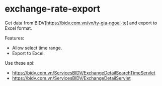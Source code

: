 # exchange-rate-export
Get data from BIDV[https://bidv.com.vn/vn/ty-gia-ngoai-te] and export to Excel format.

Features:
- Allow select time range.
- Export to Excel.

Use these api:
- https://bidv.com.vn/ServicesBIDV/ExchangeDetailSearchTimeServlet
- https://bidv.com.vn/ServicesBIDV/ExchangeDetailServlet